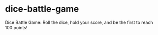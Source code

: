 # dice-battle-game
Dice Battle Game: Roll the dice, hold your score, and be the first to reach 100 points!
